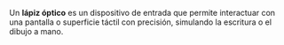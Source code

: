 Un **lápiz óptico** es un dispositivo de entrada que permite interactuar con una pantalla o superficie táctil con precisión, simulando la escritura o el dibujo a mano.

